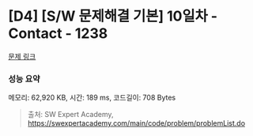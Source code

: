 # [D4] [S/W 문제해결 기본] 10일차 - Contact - 1238 

[문제 링크](https://swexpertacademy.com/main/code/problem/problemDetail.do?contestProbId=AV15B1cKAKwCFAYD) 

### 성능 요약

메모리: 62,920 KB, 시간: 189 ms, 코드길이: 708 Bytes



> 출처: SW Expert Academy, https://swexpertacademy.com/main/code/problem/problemList.do